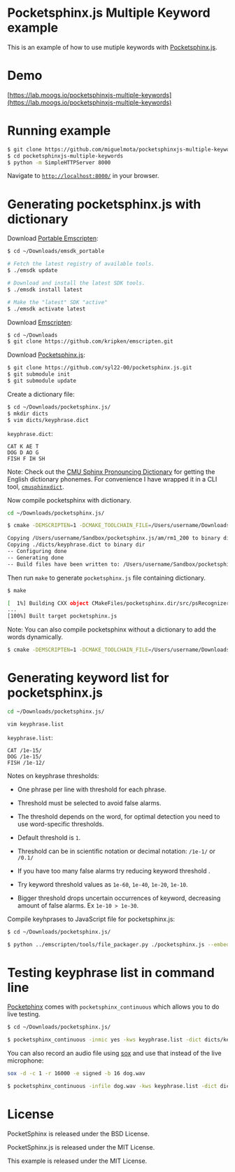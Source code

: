 # Pocketsphinx.js Multiple Keyword example

This is an example of how to use mutiple keywords with [Pocketsphinx.js](https://github.com/syl22-00/pocketsphinx.js).

# Demo

[https://lab.moogs.io/pocketsphinxjs-multiple-keywords](https://lab.moogs.io/pocketsphinxjs-multiple-keywords)

# Running example

```bash
$ git clone https://github.com/miguelmota/pocketsphinxjs-multiple-keywords.git
$ cd pocketsphinxjs-multiple-keywords
$ python -m SimpleHTTPServer 8000
```

Navigate to [`http://localhost:8000/`](http://localhost:8000/) in your browser.

# Generating pocketsphinx.js with dictionary

Download [Portable Emscripten](https://kripken.github.io/emscripten-site/docs/getting_started/downloads.html):

```bash
$ cd ~/Downloads/emsdk_portable

# Fetch the latest registry of available tools.
$ ./emsdk update

# Download and install the latest SDK tools.
$ ./emsdk install latest

# Make the "latest" SDK "active"
$ ./emsdk activate latest
```

Download [Emscripten](https://github.com/kripken/emscripten):

```bash
$ cd ~/Downloads
$ git clone https://github.com/kripken/emscripten.git
```

Download [Pocketsphinx.js](https://github.com/syl22-00/pocketsphinx.js):

```bash
$ git clone https://github.com/syl22-00/pocketsphinx.js.git
$ git submodule init
$ git submodule update
```

Create a dictionary file:

```bash
$ cd ~/Downloads/pocketsphinx.js/
$ mkdir dicts
$ vim dicts/keyphrase.dict
```

`keyphrase.dict`:

```text
CAT K AE T
DOG D AO G
FISH F IH SH
```

Note: Check out the [CMU Sphinx Pronouncing Dictionary](http://svn.code.sf.net/p/cmusphinx/code/trunk/cmudict/sphinxdict/) for getting the English dictionary phonemes. For convenience I have wrapped it in a CLI tool, [`cmusphinxdict`](https://github.com/miguelmota/cmusphinxdict).


Now compile pocketsphinx with dictionary.

```bash
cd ~/Downloads/pocketsphinx.js/

$ cmake -DEMSCRIPTEN=1 -DCMAKE_TOOLCHAIN_FILE=/Users/username/Downloads/emscripten/cmake/Modules/Platform/Emscripten.cmake -DDICT_BASE=./dicts -DDICT_FILES=keyphrase.dict .

Copying /Users/username/Sandbox/pocketsphinx.js/am/rm1_200 to binary dir
Copying ./dicts/keyphrase.dict to binary dir
-- Configuring done
-- Generating done
-- Build files have been written to: /Users/username/Sandbox/pocketsphinx.js
```

Then run `make` to generate `pocketsphinx.js` file containing dictionary.

```bash
$ make

[  1%] Building CXX object CMakeFiles/pocketsphinx.dir/src/psRecognizer.cpp.o
...
[100%] Built target pocketsphinx.js
```

Note: You can also compile pocketsphinx without a dictionary to add the words dynamically.

```bash
$ cmake -DEMSCRIPTEN=1 -DCMAKE_TOOLCHAIN_FILE=/Users/username/Downloads/emscripten/cmake/Modules/Platform/Emscripten.cmake  .
```

# Generating keyword list for pocketsphinx.js

```bash
cd ~/Downloads/pocketsphinx.js/

vim keyphrase.list
```

`keyphrase.list`:

```text
CAT /1e-15/
DOG /1e-15/
FISH /1e-12/
```

Notes on keyphrase thresholds:
  - One phrase per line with threshold for each phrase.
  - Threshold must be selected to avoid false alarms.
  - The threshold depends on the word, for optimal detection you need to use word-specific thresholds.

  - Default threshold is `1`.
  - Threshold can be in scientific notation or decimal notation: `/1e-1/` or `/0.1/`
  - If you have too many false alarms try reducing keyword threshold .
  - Try keyword threshold values as `1e-60`, `1e-40`, `1e-20`, `1e-10`.
  - Bigger threshold drops uncertain occurrences of keyword, decreasing amount of false alarms. Ex `1e-10 > 1e-30`.

Compile keyhprases to JavaScript file for pocketsphinx.js:

```bash
$ cd ~/Downloads/pocketsphinx.js/

$ python ../emscripten/tools/file_packager.py ./pocketsphinx.js --embed keyphrase.list --js-output=keyphrase-list.js
```

# Testing keyphrase list in command line

[Pocketphinx](http://cmusphinx.sourceforge.net/wiki/tutorialpocketsphinx) comes with `pocketsphinx_continuous` which allows you to do live testing.

```bash
$ cd ~/Downloads/pocketsphinx.js/

$ pocketsphinx_continuous -inmic yes -kws keyphrase.list -dict dicts/keyphrase.dic
```

You can also record an audio file using [sox](http://sox.sourceforge.net/) and use that instead of the live microphone:

```bash
sox -d -c 1 -r 16000 -e signed -b 16 dog.wav
```

```bash
$ pocketsphinx_continuous -infile dog.wav -kws keyphrase.list -dict dicts/keyphrase.dict
```


# License

PocketSphinx is released under the BSD License.

PocketSphinx.js is released under the MIT License.

This example is released under the MIT License.
